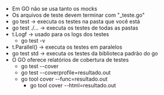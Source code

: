 * Em GO não se usa tanto os mocks
* Os arquivos de teste devem terminar com "_teste.go"
* go test -> executa os testes na pasta que você está  
* go test ./... -> executa os testes de todas as pastas
* t.Logf -> usado para os logs dos testes
    * go test -v
* t.Parallel() -> executa os testes em paralelos
* go test std -> executa os testes da biblioteca padrão do go
* O GO oferece relatórios de cobertura de testes
    * go test --cover
    * go test --coverprofile=resultado.out
    * go tool cover --func=resultado.out
        * go tool cover --html=resultado.out